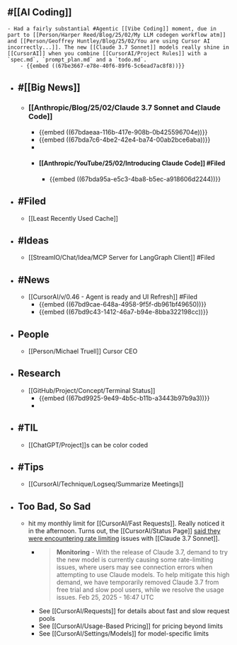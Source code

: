 ## #[[AI Coding]]
	- Had a fairly substantial #Agentic [[Vibe Coding]] moment, due in part to [[Person/Harper Reed/Blog/25/02/My LLM codegen workflow atm]] and [[Person/Geoffrey Huntley/Blog/25/02/You are using Cursor AI incorrectly...]]. The new [[Claude 3.7 Sonnet]] models really shine in [[CursorAI]] when you combine [[CursorAI/Project Rules]] with a `spec.md`, `prompt_plan.md` and a `todo.md`.
		- {{embed ((67be3667-e78e-40f6-89f6-5c6ead7ac8f8))}}
- ## #[[Big News]]
	- ### [[Anthropic/Blog/25/02/Claude 3.7 Sonnet and Claude Code]]
		- {{embed ((67bdaeaa-116b-417e-908b-0b425596704e))}}
		- {{embed ((67bda7c6-4be2-42e4-ba74-00ab2bce6aba))}}
		-
		- #### [[Anthropic/YouTube/25/02/Introducing Claude Code]] #Filed
			- {{embed ((67bda95a-e5c3-4ba8-b5ec-a918606d2244))}}
- ## #Filed
	- [[Least Recently Used Cache]]
- ## #Ideas
	- [[StreamIO/Chat/Idea/MCP Server for LangGraph Client]] #Filed
- ## #News
	- [[CursorAI/v/0.46 - Agent is ready and UI Refresh]] #Filed
		- {{embed ((67bd9cae-648a-4958-9f5f-db961bf49650))}}
		- {{embed ((67bd9c43-1412-46a7-b94e-8bba322198cc))}}
- ## People
	- [[Person/Michael Truell]] Cursor CEO
- ## Research
	- [[GitHub/Project/Concept/Terminal Status]]
		- {{embed ((67bd9925-9e49-4b5c-b11b-a3443b97b9a3))}}
		-
- ## #TIL
	- [[ChatGPT/Project]]s can be color coded
- ## #Tips
	- [[CursorAI/Technique/Logseq/Summarize Meetings]]
- ## Too Bad, So Sad
	- hit my monthly limit for [[CursorAI/Fast Requests]]. Really noticed it in the afternoon. Turns out, the [[CursorAI/Status Page]] [said they were encountering rate limiting](https://status.cursor.com/?utm_source=embed) issues with [[Claude 3.7 Sonnet]].
		- > **Monitoring** - With the release of Claude 3.7, demand to try the new model is currently causing some rate-limiting issues, where users may see connection errors when attempting to use Claude models. To help mitigate this high demand, we have temporarily removed Claude 3.7 from free trial and slow pool users, while we resolve the usage issues.
		  Feb 25, 2025 - 16:47 UTC
		- See [[CursorAI/Requests]] for details about fast and slow request pools
		- See [[CursorAI/Usage-Based Pricing]] for pricing beyond limits
		- See [[CursorAI/Settings/Models]] for model-specific limits
